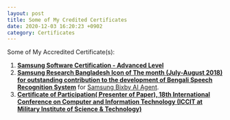 ```yaml
---
layout: post 
title: Some of My Credited Certificates
date: 2020-12-03 16:20:23 +0902
category: Certificates
---
```


Some of My Accredited Certificate(s):

1. [**Samsung Software Certification - Advanced Level**](https://github.com/ShihabYasin/shihabyasin.github.io/blob/gh-pages/Certificates/samsung-soft-cert.png)
2. [**Samsung Research Bangladesh Icon of The month (July-August 2018) for outstanding contribution to the 
   development of Bengali Speech Recognition System**](https://github.com/ShihabYasin/shihabyasin.github.io/blob/gh-pages/public/img/srbd-iom.jpeg) for [Samsung Bixby AI Agent](https://web.archive.org/web/2/https://www.samsung.com/us/explore/bixby/).
3. [**Certificate of Participation( Presenter of Paper), 18th International Conference on Computer and Information Technology (ICCIT at Military Institute of Science & Technology)**](https://github.com/ShihabYasin/shihabyasin.github.io/blob/gh-pages/Certificates/iccit-2015.png)
